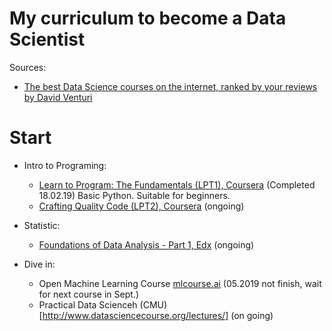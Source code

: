 # My curriculum to become a Data Scientist

Sources: 
-  [The best Data Science courses on the internet, ranked by your reviews by David Venturi](https://medium.freecodecamp.org/the-best-data-science-courses-on-the-internet-ranked-by-your-reviews-6dc5b910ea40)

# Start
- Intro to Programing:
  + [Learn to Program: The Fundamentals (LPT1), Coursera](https://www.coursera.org/learn/learn-to-program?ranMID=40328&ranEAID=SAyYsTvLiGQ&ranSiteID=SAyYsTvLiGQ-qSTAXt0dei.W4C0iD9fEUg&siteID=SAyYsTvLiGQ-qSTAXt0dei.W4C0iD9fEUg&utm_content=10&utm_medium=partners&utm_source=linkshare&utm_campaign=SAyYsTvLiGQ)
  (Completed 18.02.19) Basic Python. Suitable for beginners.
  + [Crafting Quality Code (LPT2), Coursera](https://www.coursera.org/learn/program-code?ranMID=40328&ranEAID=SAyYsTvLiGQ&ranSiteID=SAyYsTvLiGQ-r7k.081Mxf4dNjCQDKd9rQ&siteID=SAyYsTvLiGQ-r7k.081Mxf4dNjCQDKd9rQ&utm_content=10&utm_medium=partners&utm_source=linkshare&utm_campaign=SAyYsTvLiGQ) (ongoing)

- Statistic:
  + [Foundations of Data Analysis - Part 1, Edx](https://courses.edx.org/courses/course-v1:UTAustinX+UT.7.11x+2T2017/course/) (ongoing)
  
- Dive in:
  + Open Machine Learning Course [mlcourse.ai](https://mlcourse.ai/) (05.2019 not finish, wait for next course in Sept.)
  + Practical Data Scienceh (CMU) [http://www.datasciencecourse.org/lectures/] (on going)
